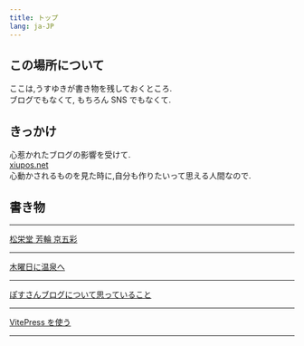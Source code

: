 ```yaml
---
title: トップ
lang: ja-JP
---
```


## この場所について

ここは,うすゆきが書き物を残しておくところ.  
ブログでもなくて, もちろん SNS でもなくて.

## きっかけ

心惹かれたブログの影響を受けて.  
[xiupos.net](https://xiupos.net/)  
心動かされるものを見た時に,自分も作りたいって思える人間なので.

## 書き物

<hr>

[松栄堂 芳輪 京五彩](/kyogosai)

<hr>

[木曜日に温泉へ](/sakura_spring)

<hr>

[ぽすさんブログについて思っていること](/xiupos)

<hr>

[VitePress を使う](/first)

<hr>
